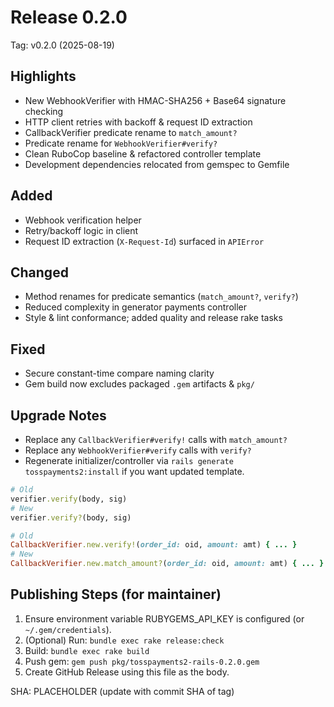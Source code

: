 # Release 0.2.0

Tag: v0.2.0  (2025-08-19)

## Highlights
- New WebhookVerifier with HMAC-SHA256 + Base64 signature checking
- HTTP client retries with backoff & request ID extraction
- CallbackVerifier predicate rename to `match_amount?`
- Predicate rename for `WebhookVerifier#verify?`
- Clean RuboCop baseline & refactored controller template
- Development dependencies relocated from gemspec to Gemfile

## Added
- Webhook verification helper
- Retry/backoff logic in client
- Request ID extraction (`X-Request-Id`) surfaced in `APIError`

## Changed
- Method renames for predicate semantics (`match_amount?`, `verify?`)
- Reduced complexity in generator payments controller
- Style & lint conformance; added quality and release rake tasks

## Fixed
- Secure constant-time compare naming clarity
- Gem build now excludes packaged `.gem` artifacts & `pkg/`

## Upgrade Notes
- Replace any `CallbackVerifier#verify!` calls with `match_amount?`
- Replace any `WebhookVerifier#verify` calls with `verify?`
- Regenerate initializer/controller via `rails generate tosspayments2:install` if you want updated template.

```ruby
# Old
verifier.verify(body, sig)
# New
verifier.verify?(body, sig)
```

```ruby
# Old
CallbackVerifier.new.verify!(order_id: oid, amount: amt) { ... }
# New
CallbackVerifier.new.match_amount?(order_id: oid, amount: amt) { ... }
```

## Publishing Steps (for maintainer)
1. Ensure environment variable RUBYGEMS_API_KEY is configured (or `~/.gem/credentials`).
2. (Optional) Run: `bundle exec rake release:check`
3. Build: `bundle exec rake build`
4. Push gem: `gem push pkg/tosspayments2-rails-0.2.0.gem`
5. Create GitHub Release using this file as the body.

SHA: PLACEHOLDER (update with commit SHA of tag)

